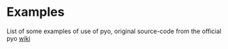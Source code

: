 # Examples

List of some examples of use of pyo, original source-code from the official pyo [wiki](http://ajaxsoundstudio.com/pyodoc/)
